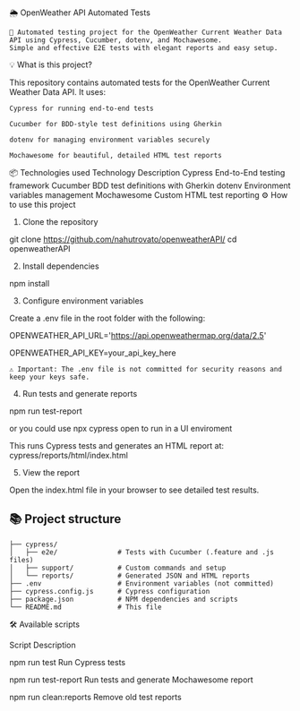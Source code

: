 🌦️ OpenWeather API Automated Tests

    🚀 Automated testing project for the OpenWeather Current Weather Data API using Cypress, Cucumber, dotenv, and Mochawesome.
    Simple and effective E2E tests with elegant reports and easy setup.

💡 What is this project?

This repository contains automated tests for the OpenWeather Current Weather Data API.
It uses:

    Cypress for running end-to-end tests

    Cucumber for BDD-style test definitions using Gherkin

    dotenv for managing environment variables securely

    Mochawesome for beautiful, detailed HTML test reports

📦 Technologies used
Technology	Description
Cypress	End-to-End testing framework
Cucumber	BDD test definitions with Gherkin
dotenv	Environment variables management
Mochawesome	Custom HTML test reporting
⚙️ How to use this project
1. Clone the repository

git clone https://github.com/nahutrovato/openweatherAPI/
cd openweatherAPI

2. Install dependencies

npm install

3. Configure environment variables

Create a .env file in the root folder with the following:

OPENWEATHER_API_URL='https://api.openweathermap.org/data/2.5'

OPENWEATHER_API_KEY=your_api_key_here

    ⚠️ Important: The .env file is not committed for security reasons and keep your keys safe.

4. Run tests and generate reports

npm run test-report

or you could use npx cypress open to run in a UI enviroment 

This runs Cypress tests and generates an HTML report at:
cypress/reports/html/index.html

5. View the report

Open the index.html file in your browser to see detailed test results.
## 📚 Project structure

    ├── cypress/
    │   ├── e2e/               # Tests with Cucumber (.feature and .js files)
    │   ├── support/           # Custom commands and setup
    │   └── reports/           # Generated JSON and HTML reports
    ├── .env                   # Environment variables (not committed)
    ├── cypress.config.js      # Cypress configuration
    ├── package.json           # NPM dependencies and scripts
    └── README.md              # This file


🛠️ Available scripts

Script	Description

npm run test	Run Cypress tests

npm run test-report	Run tests and generate Mochawesome report

npm run clean:reports	Remove old test reports